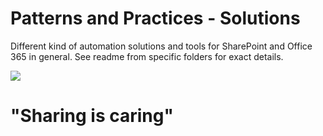 # Patterns and Practices - Solutions #
Different kind of automation solutions and tools for SharePoint and Office 365 in general. See readme from specific folders for exact details. 

![](http://i.imgur.com/dIdsPQI.jpg)
 
# "Sharing is caring" #

